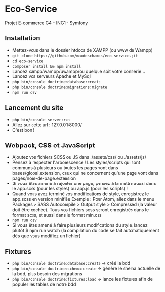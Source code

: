 # Eco-Service
Projet E-commerce G4 - ING1 - Symfony

## Installation
- Mettez-vous dans le dossier htdocs de XAMPP (ou www de Wampp)
- `git clone https://github.com/maxdeschamps/eco-service.git`
- `cd eco-service`
- `composer install && npm install`
- Lancez xampp/wampp/uwampp/ou quelque soit votre connerie...
- Lancez vos serveurs Apache et MySql
- `php bin/console doctrine:database:create`
- `php bin/console doctrine:migrations:migrate`
- `npm run dev`

## Lancement du site
- `php bin/console server:run`
- Allez sur cette url : 127.0.0.1:8000/
- C'est bon !

## Webpack, CSS et JavaScript
- Ajoutez vos fichiers SCSS ou JS dans ./assets/css/ ou ./assets/js/
- Pensez à respecter l'arborescence ! Les styles/scripts qui sont communs à plusieurs ou toutes les pages vont dans bases/global.extension, ceux qui ne concernent qu'une page vont dans pages/nom-de-page.extension
- Si vous êtes amené à rajouter une page, pensez à la mettre aussi dans le app.scss (pour les styles) ou app.js (pour les scripts) !
- Quand vous avez terminé vos modifications de style, enregistrez le app.scss en version minifiée
  Exemple : Pour Atom, allez dans le menu Packages > SASS Autocompile > Output style > Compressed (la valeur doit être cochée). Tous vos fichiers scss seront enregistrés dans le format scss, et aussi dans le format min.css
- `npm run dev`
- Si vous êtes amené à faire plusieurs modifications du style, lancez plutôt $ npm run watch (la compilation du code se fait automatiquement dès que vous modifiez un fichier)

## Fixtures
- `php bin/console doctrine:database:create` -> créé la bdd
- `php bin/console doctrine:schema:create` -> génère le shema actuelle de la bdd, plus besoin des migrations
- `php bin/console doctrine:fixtures:load` -> lance les fixtures afin de populer les tables de notre bdd
